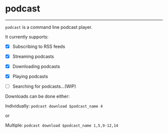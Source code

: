  # podcast
 ---
 `podcast` is a command line podcast player.
 
 It currently supports:
- [x] Subscribing to RSS feeds
- [x] Streaming podcasts
- [x] Downloading podcasts 
- [x] Playing podcasts
- [ ] Searching for podcasts...(WIP)


Downloads can be done either:

Individually: `podcast download $podcast_name 4`

or

Multiple: `podcast download $podcast_name 1,5,9-12,14`
